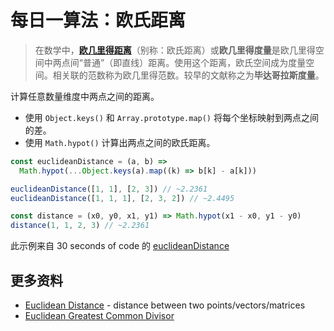 # 每日一算法：欧氏距离

> 在数学中，**[欧几里得距离](https://zh.wikipedia.org/wiki/%E6%AC%A7%E5%87%A0%E9%87%8C%E5%BE%97%E8%B7%9D%E7%A6%BB)**（别称：欧氏距离）或**欧几里得度量**是欧几里得空间中两点间“普通”（即直线）距离。使用这个距离，欧氏空间成为度量空间。相关联的范数称为欧几里得范数。较早的文献称之为**毕达哥拉斯度量**。

计算任意数量维度中两点之间的距离。

- 使用 `Object.keys()` 和 `Array.prototype.map()` 将每个坐标映射到两点之间的差。
- 使用 `Math.hypot()` 计算出两点之间的欧氏距离。

```js
const euclideanDistance = (a, b) =>
  Math.hypot(...Object.keys(a).map((k) => b[k] - a[k]))

euclideanDistance([1, 1], [2, 3]) // ~2.2361
euclideanDistance([1, 1, 1], [2, 3, 2]) // ~2.4495

const distance = (x0, y0, x1, y1) => Math.hypot(x1 - x0, y1 - y0)
distance(1, 1, 2, 3) // ~2.2361
```

此示例来自 30 seconds of code 的 [euclideanDistance](https://www.30secondsofcode.org/js/s/euclidean-distance)

## 更多资料

- [Euclidean Distance](https://github.com/trekhleb/javascript-algorithms/tree/master/src/algorithms/math/euclidean-distance) - distance between two points/vectors/matrices
- [Euclidean Greatest Common Divisor](https://algorithm-visualizer.org/simple-recursive/euclidean-greatest-common-divisor)
